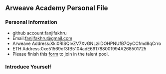 ## Arweave Academy Personal File

### Personal information

- github account:fanjifakhru
- Email:fanjifakhru@gmail.com
- Arweave Address:Xki0RISQIvZV7XvGNLziiDOHPNUfB7QyCCfmd8qCrro
- ETH Address:0xe51569df3fB5104adE691788001994A268501725
- Please finish this [form](https://docs.google.com/forms/d/e/1FAIpQLSfWA5fIIcBgmRppm3jNz5vmf9Mai_QMVil-2pO4r7YKn_Zhtw/viewform?usp=sf_link) to join in the talent pool.

### Introduce Yourself

